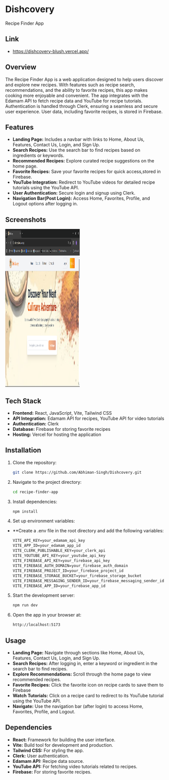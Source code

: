 # Dishcovery
 Recipe Finder App

## Link
- https://dishcovery-blush.vercel.app/
## Overview
The Recipe Finder App is a web application designed to help users discover and explore new recipes. With features such as recipe search, recommendations, and the ability to favorite recipes, this app makes cooking more enjoyable and convenient. The app integrates with the Edamam API to fetch recipe data and YouTube for recipe tutorials. Authentication is handled through Clerk, ensuring a seamless and secure user experience. User data, including favorite recipes, is stored in Firebase.

## Features
- **Landing Page:** Includes a navbar with links to Home, About Us, Features, Contact Us, Login, and Sign Up.
- **Search Recipes:** Use the search bar to find recipes based on ingredients or keywords.
- **Recommended Recipes:** Explore curated recipe suggestions on the home page.
- **Favorite Recipes:** Save your favorite recipes for quick access,stored in Firebase.
- **YouTube Integration:** Redirect to YouTube videos for detailed recipe tutorials using the YouTube API.
- **User Authentication:** Secure login and signup using Clerk.
- **Navigation Bar(Post Login):** Access Home, Favorites, Profile, and Logout options after logging in.

## Screenshots
<p>
<img src="https://github.com/Abhiman-Singh/Dishcovery/blob/56f83d02e0ae8638406f1ec2c2a4079615f6fd32/screenshots/Landing%20Page.png" width="236" height="500" style="margin-right: 40px">
<!-- <img src="https://github.com/Abhiman-Singh/News-App/blob/my-new-branch/screenshots/Full News Article.png" width="236" height="500" style="margin-right: 40px">
<img src="https://github.com/Abhiman-Singh/News-App/blob/my-new-branch/screenshots/HomeScreen Dark.jpg" width="236" height="500" style="margin-right: 40px">
<img src="https://github.com/Abhiman-Singh/News-App/blob/my-new-branch/screenshots/HomeScreen.png" width="236" height="500" style="margin-right: 40px">
<img src="https://github.com/Abhiman-Singh/News-App/blob/my-new-branch/screenshots/News Sections.png" width="236" height="500" style="margin-right: 40px">
<img src="https://github.com/Abhiman-Singh/News-App/blob/my-new-branch/screenshots/Saved News Screen.jpg" width="236" height="500" style="margin-right: 40px"> -->
</p>

## Tech Stack
- **Frontend:** React, JavaScript, Vite, Tailwind CSS
- **API Integration:** Edamam API for recipes, YouTube API for video tutorials
- **Authentication:** Clerk
- **Database:** Firebase for storing favorite recipes
- **Hosting:** Vercel for hosting the application

## Installation

1. Clone the repository:
   ```bash
   git clone https://github.com/Abhiman-Singh/Dishcovery.git
2. Navigate to the project directory:
   ```bash
   cd recipe-finder-app
3. Install dependencies:
   ```bash
   npm install
4. Set up environment variables:
- **Create a .env file in the root directory and add the following variables:
  ```env
  VITE_API_KEY=your_edamam_api_key
  VITE_APP_ID=your_edamam_app_id
  VITE_CLERK_PUBLISHABLE_KEY=your_clerk_api
  VITE_YOUTUBE_API_KEY=your_youtube_api_key
  VITE_FIREBASE_API_KEY=your_firebase_api_key
  VITE_FIREBASE_AUTH_DOMAIN=your_firebase_auth_domain
  VITE_FIREBASE_PROJECT_ID=your_firebase_project_id
  VITE_FIREBASE_STORAGE_BUCKET=your_firebase_storage_bucket
  VITE_FIREBASE_MESSAGING_SENDER_ID=your_firebase_messaging_sender_id
  VITE_FIREBASE_APP_ID=your_firebase_app_id
5. Start the development server:
   ```bash
   npm run dev
6. Open the app in your browser at:
   ```bash
   http://localhost:5173
   
## Usage

- **Landing Page:** Navigate through sections like Home, About Us, Features, Contact Us, Login, and Sign Up.
- **Search Recipes:** After logging in, enter a keyword or ingredient in the search bar to find recipes.
- **Explore Recommendations:** Scroll through the home page to view recommended recipes.
- **Favorite Recipes:** Click the favorite icon on recipe cards to save them to Firebase
- **Watch Tutorials:** Click on a recipe card to redirect to its YouTube tutorial using the YouTube API.
- **Navigate:** Use the navigation bar (after login) to access Home, Favorites, Profile, and Logout.

## Dependencies
- **React:** Framework for building the user interface.
- **Vite:** Build tool for development and production.
- **Tailwind CSS:** For styling the app.
- **Clerk:** User authentication.
- **Edamam API:** Recipe data source.
- **YouTube API:** For fetching video tutorials related to recipes.
- **Firebase:** For storing favorite recipes.
